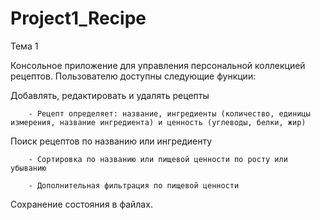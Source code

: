 # Project1_Recipe

Тема 1

Консольное приложение для управления персональной коллекцией рецептов. Пользователю доступны следующие функции:

Добавлять, редактировать и удалять рецепты

        - Рецепт определяет: название, ингредиенты (количество, единицы измерения, название ингредиента) и ценность (углеводы, белки, жир)

Поиск рецептов по названию или ингредиенту

        - Сортировка по названию или пищевой ценности по росту или убыванию

        - Дополнительная фильтрация по пищевой ценности

Сохранение состояния в файлах.

